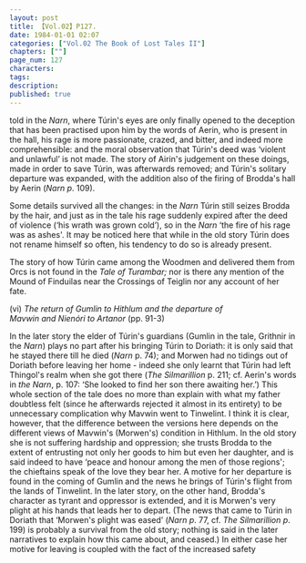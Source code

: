 ```yaml
---
layout: post
title: 【Vol.02】P127.
date: 1984-01-01 02:07
categories: ["Vol.02 The Book of Lost Tales II"]
chapters: [""]
page_num: 127
characters: 
tags: 
description: 
published: true
---
```


<p style="text-indent: 0;">
told in the <I>Narn</I>, where Túrin's eyes are only finally opened to the deception that has been practised upon him by the words of Aerin, who is present in the hall, his rage is more passionate, crazed, and bitter, and indeed more comprehensible: and the moral observation that Túrin's deed was ‘violent and unlawful’ is not made. The story of Airin's judgement on these doings, made in order to save Túrin, was afterwards removed; and Túrin's solitary departure was expanded, with the addition also of the firing of Brodda's hall by Aerin (<I>Narn p</I>. 109).
</p>

Some details survived all the changes: in the <I>Narn</I> Túrin still seizes Brodda by the hair, and just as in the tale his rage suddenly expired after the deed of violence (‘his wrath was grown cold’), so in the <I>Narn</I> ‘the fire of his rage was as ashes'. It may be noticed here that while in the old story Túrin does not rename himself so often, his tendency to do so is already present.

The story of how Túrin came among the Woodmen and delivered them from Orcs is not found in the <I>Tale of Turambar;</I> nor is there any mention of the Mound of Finduilas near the Crossings of Teiglin nor any account of her fate.

(vi) <I>The return of Gumlin to Hithlum and the departure of<BR>Mavwin and Nienóri to Artanor</I> (pp. 91-3)

In the later story the elder of Túrin's guardians (Gumlin in the tale, Grithnir in the <I>Narn</I>) plays no part after his bringing Túrin to Doriath: it is only said that he stayed there till he died (<I>Narn</I> p. 74); and Morwen had no tidings out of Doriath before leaving her home - indeed she only learnt that Túrin had left Thingol's realm when she got there (<I>The Silmarillion</I> p. 211; cf. Aerin's words in <I>the Narn</I>, p. 107: ‘She looked to find her son there awaiting her.’) This whole section of the tale does no more than explain with what my father doubtless felt (since he afterwards rejected it almost in its entirety) to be unnecessary complication why Mavwin went to Tinwelint. I think it is clear, however, that the difference between the versions here depends on the different views of Mavwin's (Morwen's) condition in Hithlum. In the old story she is not suffering hardship and oppression; she trusts Brodda to the extent of entrusting not only her goods to him but even her daughter, and is said indeed to have ‘peace and honour among the men of those regions'; the chieftains speak of the love they bear her. A motive for her departure is found in the coming of Gumlin and the news he brings of Túrin's flight from the lands of Tinwelint. In the later story, on the other hand, Brodda's character as tyrant and oppressor is extended, and it is Morwen's very plight at his hands that leads her to depart. (The news that came to Túrin in Doriath that ‘Morwen's plight was eased’ (<I>Narn p</I>. 77, cf. <I>The Silmarillion p</I>. 199) is probably a survival from the old story; nothing is said in the later narratives to explain how this came about, and ceased.) In either case her motive for leaving is coupled with the fact of the increased safety

